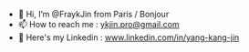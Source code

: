 - 👋 Hi, I’m @FraykJin from Paris / Bonjour
- 📫 How to reach me : ykjin.pro@gmail.com
- 🐣 Here's my Linkedin : www.linkedin.com/in/yang-kang-jin
<!---
FraykJin/FraykJin is a ✨ special ✨ repository because its `README.md` (this file) appears on your GitHub profile.
You can click the Preview link to take a look at your changes.
--->
